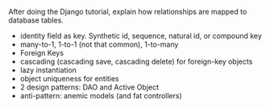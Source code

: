 

 After doing the Django tutorial, explain how
  relationships are mapped to database tables.
   - identity field as key.  Synthetic id, sequence, natural id, or compound key
   - many-to-1, 1-to-1 (not that common), 1-to-many
   - Foreign Keys 
   - cascading (cascading save, cascading delete) for foreign-key objects
   - lazy instantiation
   - object uniqueness for entities
   - 2 design patterns: DAO and Active Object
   - anti-pattern: anemic models (and fat controllers)